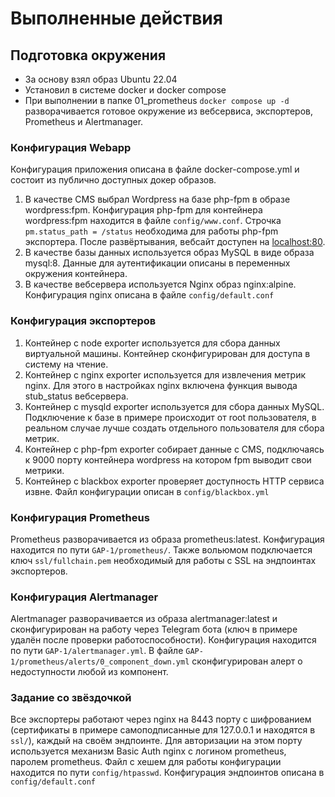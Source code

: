 # Выполненные действия

## Подготовка окружения

* За основу взял образ Ubuntu 22.04
* Установил в системе docker и docker compose
* При выполнении в папке 01_prometheus `docker compose up -d` разворачивается готовое окружение из вебсервиса, экспортеров, Prometheus и Alertmanager.

### Конфигурация Webapp

Конфигурация приложения описана в файле docker-compose.yml и состоит из публично доступных докер образов.

1. В качестве CMS выбрал Wordpress на базе php-fpm в образе wordpress:fpm.
    Конфигурация php-fpm для контейнера wordpress:fpm находится в файле `config/www.conf`. Строчка `pm.status_path = /status` необходима для работы php-fpm экспортера. После развёртывания, вебсайт доступен на [localhost:80](http://localhost:80).
2. В качестве базы данных используется образ MySQL в виде образа mysql:8.
    Данные для аутентификации описаны в переменных окружения контейнера.
3. В качестве вебсервера используется Nginx образ nginx:alpine.
    Конфигурация nginx описана в файле `config/default.conf`

### Конфигурация экспортеров

1. Контейнер с node exporter используется для сбора данных виртуальной машины. Контейнер сконфигурирован для доступа в систему на чтение.
2. Контейнер с nginx exporter используется для извлечения метрик nginx. Для этого в настройках nginx включена функция вывода stub_status вебсервера.
3. Контейнер с mysqld exporter используется для сбора данных MySQL. Подключение к базе в примере происходит от root пользователя, в реальном случае лучше создать отдельного пользователя для сбора метрик.
4. Контейнер с php-fpm exporter собирает данные с CMS, подключаясь к 9000 порту контейнера wordpress на котором fpm выводит свои метрики.
5. Контейнер с blackbox exporter проверяет доступность HTTP сервиса извне. Файл конфигурации описан в `config/blackbox.yml`

### Конфигурация Prometheus

Prometheus разворачивается из образа prometheus:latest. Конфигурация находится по пути `GAP-1/prometheus/`. Также вольюмом подключается ключ `ssl/fullchain.pem` необходимый для работы c SSL на эндпоинтах экспортеров.

### Конфигурация Alertmanager

Alertmanager разворачивается из образа alertmanager:latest и сконфигурирован на работу через Telegram бота (ключ в примере удалён после проверки работоспособности). Конфигурация находится по пути `GAP-1/alertmanager.yml`. В файле `GAP-1/prometheus/alerts/0_component_down.yml` сконфигурирован алерт о недоступности любой из компонент.

### Задание со звёздочкой

Все экспортеры работают через nginx на 8443 порту c шифрованием (сертификаты в примере самоподписанные для 127.0.0.1 и находятся в `ssl/`), каждый на своём эндпоинте. Для авторизации на этом порту используется механизм Basic Auth nginx c логином prometheus, паролем prometheus. Файл с хешем для работы конфигурации находится по пути `config/htpasswd`. Конфигурация эндпоинтов описана в `config/default.conf`
